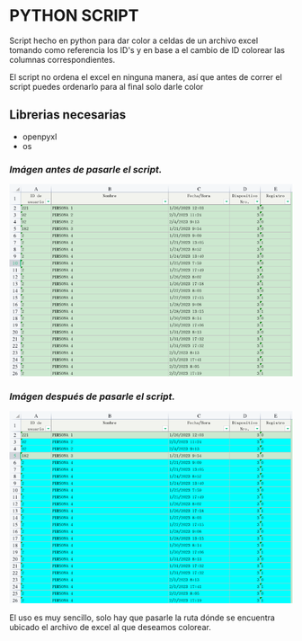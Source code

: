 # PYTHON SCRIPT

Script hecho en python para dar color a celdas de un archivo excel tomando como referencia los ID's y en base a el cambio de ID colorear las columnas correspondientes.

El script no ordena el excel en ninguna manera, así que antes de correr el script puedes ordenarlo para al final solo darle color

## Librerias necesarias

* openpyxl
* os
### ***Imágen antes de pasarle el script.***
![Imágen antes de pasarle el script.](img/img1.png)

### ***Imágen después de pasarle el script.***
![Imágen después de pasarle el script.](img/img2.png)

El uso es muy sencillo, solo hay que pasarle la ruta dónde se encuentra ubicado el archivo de excel al que deseamos colorear.
